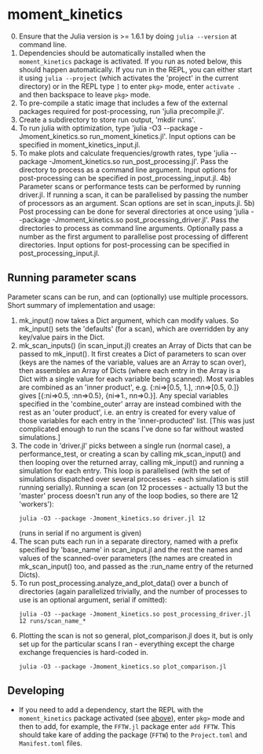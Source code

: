 # moment_kinetics
0) Ensure that the Julia version is >= 1.6.1 by doing `julia --version` at command line. 
1) Dependencies should be automatically installed when the `moment_kinetics` package is activated. If you run as noted below, this should happen automatically. If you run in the REPL, you can either start it using `julia --project` (which activates the 'project' in the current directory) or in the REPL type `]` to enter `pkg>` mode, enter `activate .` and then backspace to leave `pkg>` mode.
2) To pre-compile a static image that includes a few of the external packages required for post-processing, run 'julia precompile.jl'.
3) Create a subdirectory to store run output, 'mkdir runs'.
4) To run julia with optimization, type 'julia -O3 --package -Jmoment_kinetics.so run_moment_kinetics.jl'.  Input options can be specified in moment_kinetics_input.jl.
5) To make plots and calculate frequencies/growth rates, type 'julia --package -Jmoment_kinetics.so run_post_processing.jl'. Pass the directory to process as a command line argument. Input options for post-processing can be specified in post_processing_input.jl.
4b) Parameter scans or performance tests can be performed by running driver.jl. If running a scan, it can be parallelised by passing the number of processors as an argument. Scan options are set in scan_inputs.jl.
5b) Post processing can be done for several directories at once using 'julia --package -Jmoment_kinetics.so post_processing_driver.jl'. Pass the directories to process as command line arguments. Optionally pass a number as the first argument to parallelise post processing of different directories. Input options for post-processing can be specified in post_processing_input.jl.

## Running parameter scans
Parameter scans can be run, and can (optionally) use multiple processors. Short summary of implementation and usage:
1) mk_input() now takes a Dict argument, which can modify values. So mk_input() sets the 'defaults' (for a scan), which are overridden by any key/value pairs in the Dict.
2) mk_scan_inputs() (in scan_input.jl) creates an Array of Dicts that can be passed to mk_input(). It first creates a Dict of parameters to scan over (keys are the names of the variable, values are an Array to scan over), then assembles an Array of Dicts (where each entry in the Array is a Dict with a single value for each variable being scanned). Most variables are combined as an 'inner product', e.g. {:ni=>[0.5, 1.], :nn=>[0.5, 0.]} gives [{:ni=>0.5, :nn=>0.5}, {ni=>1., nn=>0.}]. Any special variables specified in the 'combine_outer' array are instead combined with the rest as an 'outer product', i.e. an entry is created for every value of those variables for each entry in the 'inner-producted' list. [This was just complicated enough to run the scans I've done so far without wasted simulations.]
3) The code in 'driver.jl' picks between a single run (normal case), a performance_test, or creating a scan by calling mk_scan_input() and then looping over the returned array, calling mk_input() and running a simulation for each entry. This loop is parallelised (with the set of simulations dispatched over several processes - each simulation is still running serially). Running a scan (on 12 processes - actually 13 but the 'master' process doesn't run any of the loop bodies, so there are 12 'workers'):
    ```
    julia -O3 --package -Jmoment_kinetics.so driver.jl 12
    ```
    (runs in serial if no argument is given)
4) The scan puts each run in a separate directory, named with a prefix specified by 'base_name' in scan_input.jl and the rest the names and values of the scanned-over parameters (the names are created in mk_scan_input() too, and passed as the :run_name entry of the returned Dicts).
5) To run post_processing.analyze_and_plot_data() over a bunch of directories (again parallelized trivially, and the number of processes to use is an optional argument, serial if omitted):
    ```
    julia -O3 --package -Jmoment_kinetics.so post_processing_driver.jl 12 runs/scan_name_*
    ```
6) Plotting the scan is not so general, plot_comparison.jl does it, but is only set up for the particular scans I ran - everything except the charge exchange frequencies is hard-coded in.
    ```
    julia -O3 --package -Jmoment_kinetics.so plot_comparison.jl
    ```

## Developing
* If you need to add a dependency, start the REPL with the `moment_kinetics` package activated (see [above](#moment_kinetics)), enter `pkg>` mode  and then to add, for example, the `FFTW.jl` package enter `add FFTW`. This should take kare of adding the package (`FFTW`) to the `Project.toml` and `Manifest.toml` files.
